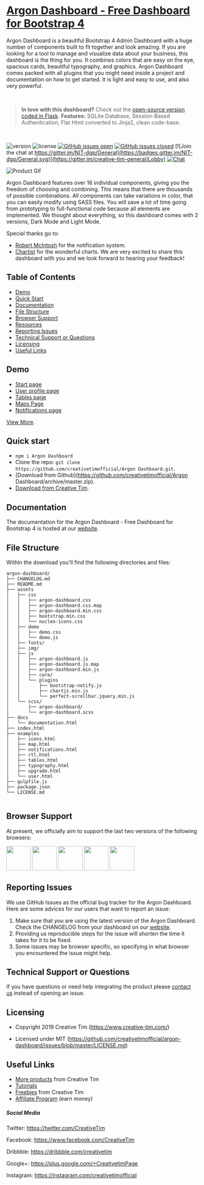 # [Argon Dashboard - Free Dashboard for Bootstrap 4](https://demos.creative-tim.com/argon-dashboard/index.html)

Argon Dashboard is a beautiful Bootstrap 4 Admin Dashboard with a huge number of components built to fit together and look amazing. If you are looking for a tool to manage and visualize data about your business, this dashboard is the thing for you. It combines colors that are easy on the eye, spacious cards, beautiful typography, and graphics.
Argon Dashboard comes packed with all plugins that you might need inside a project and documentation on how to get started. It is light and easy to use, and also very powerful.

<br />

> **In love with this dashboard?** Check out the [open-source version coded in Flask](https://github.com/app-generator/flask-boilerplate-dashboard-argon/). **Features:** SQLite Database, Session-Based Authentication, Flat Html converted to Jinja2, clean code-base. 

<br />

 ![version](https://img.shields.io/badge/version-1.1.0-blue.svg)  ![license](https://img.shields.io/badge/license-MIT-blue.svg) [![GitHub issues open](https://img.shields.io/github/issues/creativetimofficial/argon-dashboard/issues.svg?maxAge=2592000)](https://github.com/creativetimofficial/argon-dashboard/issues/issues?q=is%3Aopen+is%3Aissue) [![GitHub issues closed](https://img.shields.io/github/issues-closed-raw/creativetimofficial/argon-dashboard/issues.svg?maxAge=2592000)](https://github.com/creativetimofficial/argon-dashboard/issues/issues?q=is%3Aissue+is%3Aclosed) [![Join the chat at https://gitter.im/NIT-dgp/General](https://badges.gitter.im/NIT-dgp/General.svg)](https://gitter.im/creative-tim-general/Lobby) [![Chat](https://img.shields.io/badge/chat-on%20discord-7289da.svg)](https://discord.gg/E4aHAQy)

![Product Gif](https://raw.githack.com/creativetimofficial/public-assets/master/argon-dashboard/argon-dashboard.jpg)

Argon Dashboard features over 16 individual components, giving you the freedom of choosing and combining. This means that there are thousands of possible combinations. All components can take variations in color, that you can easily modify using SASS files. You will save a lot of time going from prototyping to full-functional code because all elements are implemented.
We thought about everything, so this dashboard comes with 2 versions, Dark Mode and Light Mode.

Special thanks go to:
- [Robert McIntosh](https://github.com/mouse0270/bootstrap-notify) for the notification system.
- [Chartist](https://gionkunz.github.io/chartist-js/) for the wonderful charts.
We are very excited to share this dashboard with you and we look forward to hearing your feedback!


## Table of Contents


* [Demo](#demo)
* [Quick Start](#quick-start)
* [Documentation](#documentation)
* [File Structure](#file-structure)
* [Browser Support](#browser-support)
* [Resources](#resources)
* [Reporting Issues](#reporting-issues)
* [Technical Support or Questions](#technical-support-or-questions)
* [Licensing](#licensing)
* [Useful Links](#useful-links)


## Demo

- [Start page](https://demos.creative-tim.com/argon-dashboard/index.html)
- [User profile page](https://demos.creative-tim.com/argon-dashboard/examples/user.html)
- [Tables page ](https://demos.creative-tim.com/argon-dashboard/examples/tables.html)
- [Maps Page](https://demos.creative-tim.com/argon-dashboard/examples/map.html)
- [Notifications page](https://demos.creative-tim.com/argon-dashboard/examples/notifications.html)

[View More](https://demos.creative-tim.com/argon-dashboard/index.html).


## Quick start

- `npm i Argon Dashboard`
- Clone the repo: `git clone https://github.com/creativetimofficial/Argon Dashboard.git`.
- [Download from Github](https://github.com/creativetimofficial/Argon Dashboard/archive/master.zip).
- [Download from Creative Tim](https://www.creative-tim.com/product/argon-dashboard).


## Documentation
The documentation for the Argon Dashboard - Free Dashboard for Bootstrap 4 is hosted at our [website](https://demos.creative-tim.com/argon-dashboard/docs/1.0/getting-started/introduction.html).


## File Structure
Within the download you'll find the following directories and files:

```
argon-dashboard/
├── CHANGELOG.md
├── README.md
├── assets
│   ├── css
│   │   ├── argon-dashboard.css
│   │   ├── argon-dashboard.css.map
│   │   ├── argon-dashboard.min.css
│   │   ├── bootstrap.min.css
│   │   └── nucleo-icons.css
│   ├── demo
│   │   ├── demo.css
│   │   └── demo.js
│   ├── fonts/
│   ├── img/
│   ├── js
│   │   ├── argon-dashboard.js
│   │   ├── argon-dashboard.js.map
│   │   ├── argon-dashboard.min.js
│   │   ├── core/
│   │   └── plugins
│   │       ├── bootstrap-notify.js
│   │       ├── chartjs.min.js
│   │       └── perfect-scrollbar.jquery.min.js
│   └── scss/
│       ├── argon-dashboard/
│       └── argon-dashboard.scss
├── docs
│   └── documentation.html
├── index.html
├── examples
│   ├── icons.html
│   ├── map.html
│   ├── notifications.html
│   ├── rtl.html
│   ├── tables.html
│   ├── typography.html
│   ├── upgrade.html
│   └── user.html
├── gulpfile.js
├── package.json
└── LICENSE.md


```


## Browser Support

At present, we officially aim to support the last two versions of the following browsers:

<img src="https://s3.amazonaws.com/creativetim_bucket/github/browser/chrome.png" width="64" height="64"> <img src="https://s3.amazonaws.com/creativetim_bucket/github/browser/firefox.png" width="64" height="64"> <img src="https://s3.amazonaws.com/creativetim_bucket/github/browser/edge.png" width="64" height="64"> <img src="https://s3.amazonaws.com/creativetim_bucket/github/browser/safari.png" width="64" height="64"> <img src="https://s3.amazonaws.com/creativetim_bucket/github/browser/opera.png" width="64" height="64">



## Reporting Issues

We use GitHub Issues as the official bug tracker for the Argon Dashboard. Here are some advices for our users that want to report an issue:

1. Make sure that you are using the latest version of the Argon Dashboard. Check the CHANGELOG from your dashboard on our [website](https://www.creative-tim.com/).
2. Providing us reproducible steps for the issue will shorten the time it takes for it to be fixed.
3. Some issues may be browser specific, so specifying in what browser you encountered the issue might help.


## Technical Support or Questions

If you have questions or need help integrating the product please [contact us]() instead of opening an issue.



## Licensing

- Copyright 2019 Creative Tim (https://www.creative-tim.com/)

- Licensed under MIT (https://github.com/creativetimofficial/argon-dashboard/issues/blob/master/LICENSE.md)



## Useful Links

- [More products](https://www.creative-tim.com/bootstrap-themes) from Creative Tim
- [Tutorials](https://www.youtube.com/channel/UCVyTG4sCw-rOvB9oHkzZD1w)
- [Freebies](https://www.creative-tim.com/bootstrap-themes/free) from Creative Tim
- [Affiliate Program](https://www.creative-tim.com/affiliates/new) (earn money)

##### Social Media

Twitter: <https://twitter.com/CreativeTim>

Facebook: <https://www.facebook.com/CreativeTim>

Dribbble: <https://dribbble.com/creativetim>

Google+: <https://plus.google.com/+CreativetimPage>

Instagram: <https://instagram.com/creativetimofficial>
